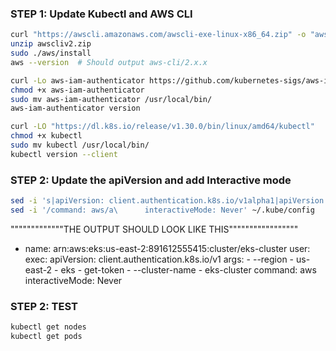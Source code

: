 ### STEP 1: Update Kubectl and AWS CLI
```bash
curl "https://awscli.amazonaws.com/awscli-exe-linux-x86_64.zip" -o "awscliv2.zip"
unzip awscliv2.zip
sudo ./aws/install
aws --version  # Should output aws-cli/2.x.x

curl -Lo aws-iam-authenticator https://github.com/kubernetes-sigs/aws-iam-authenticator/releases/latest/download/aws-iam-authenticator-linux-amd64
chmod +x aws-iam-authenticator
sudo mv aws-iam-authenticator /usr/local/bin/
aws-iam-authenticator version

curl -LO "https://dl.k8s.io/release/v1.30.0/bin/linux/amd64/kubectl"
chmod +x kubectl
sudo mv kubectl /usr/local/bin/
kubectl version --client
```

### STEP 2: Update the apiVersion and add Interactive mode
```bash
sed -i 's|apiVersion: client.authentication.k8s.io/v1alpha1|apiVersion: client.authentication.k8s.io/v1|' ~/.kube/config
sed -i '/command: aws/a\      interactiveMode: Never' ~/.kube/config
```
"""""""""""""THE OUTPUT SHOULD LOOK LIKE THIS"""""""""""""""""
- name: arn:aws:eks:us-east-2:891612555415:cluster/eks-cluster
  user:
    exec:
      apiVersion: client.authentication.k8s.io/v1
      args:
      - --region
      - us-east-2
      - eks
      - get-token
      - --cluster-name
      - eks-cluster
      command: aws
      interactiveMode: Never

### STEP 2: TEST 
```bash
kubectl get nodes
kubectl get pods
```